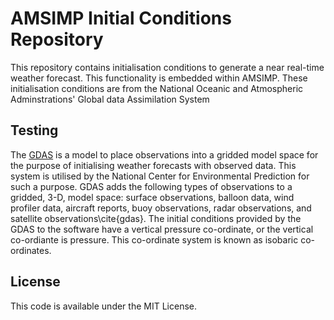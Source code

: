 # AMSIMP Initial Conditions Repository

This repository contains initialisation conditions to generate a near real-time weather forecast. This functionality is embedded within AMSIMP. These initialisation conditions are from the National Oceanic and Atmospheric Adminstrations' Global data Assimilation System

## Testing

The [GDAS](https://nomads.ncep.noaa.gov/txt_descriptions/GFS_doc.shtml) is a model to place observations into a gridded model space for the purpose of initialising weather forecasts with observed data. This system is utilised by the National Center for Environmental Prediction for such a purpose. GDAS adds the following types of observations to a gridded, 3-D, model space: surface observations, balloon data, wind profiler data, aircraft reports, buoy observations, radar observations, and satellite observations\cite{gdas}. The initial conditions provided by the GDAS to the software have a vertical pressure co-ordinate, or the vertical co-ordiante is pressure. This co-ordinate system is known as isobaric co-ordinates.

## License
This code is available under the MIT License.
